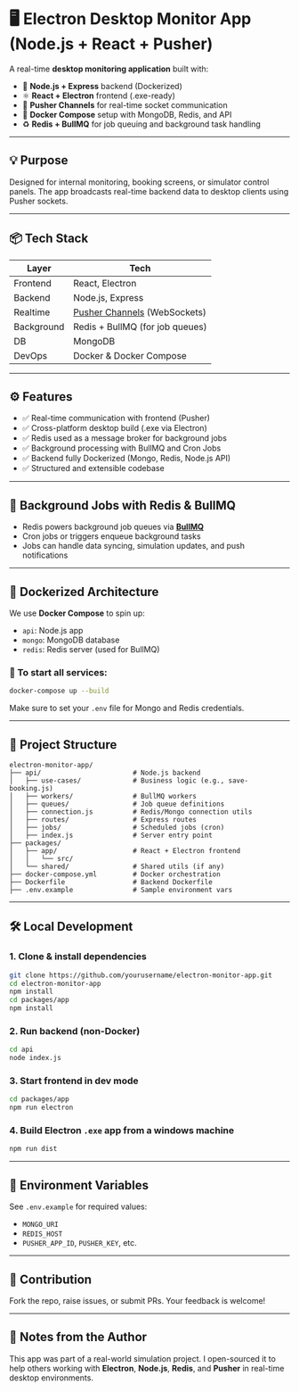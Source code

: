 # 🖥️ Electron Desktop Monitor App (Node.js + React + Pusher)

A real-time **desktop monitoring application** built with:

- 🧠 **Node.js + Express** backend (Dockerized)
- ⚛️ **React + Electron** frontend (.exe-ready)
- 🔔 **Pusher Channels** for real-time socket communication
- 🐳 **Docker Compose** setup with MongoDB, Redis, and API
- ♻️ **Redis + BullMQ** for job queuing and background task handling

---

## 💡 Purpose

Designed for internal monitoring, booking screens, or simulator control panels. The app broadcasts real-time backend data to desktop clients using Pusher sockets.

---

## 📦 Tech Stack

| Layer      | Tech                                                             |
| ---------- | ---------------------------------------------------------------- |
| Frontend   | React, Electron                                                  |
| Backend    | Node.js, Express                                                 |
| Realtime   | [Pusher Channels](https://pusher.com/docs/channels) (WebSockets) |
| Background | Redis + BullMQ (for job queues)                                  |
| DB         | MongoDB                                                          |
| DevOps     | Docker & Docker Compose                                          |

---

## ⚙️ Features

- ✅ Real-time communication with frontend (Pusher)
- ✅ Cross-platform desktop build (.exe via Electron)
- ✅ Redis used as a message broker for background jobs
- ✅ Background processing with BullMQ and Cron Jobs
- ✅ Backend fully Dockerized (Mongo, Redis, Node.js API)
- ✅ Structured and extensible codebase

---

## 🧰 Background Jobs with Redis & BullMQ

- Redis powers background job queues via [**BullMQ**](https://docs.bullmq.io/)
- Cron jobs or triggers enqueue background tasks
- Jobs can handle data syncing, simulation updates, and push notifications

---

## 🐳 Dockerized Architecture

We use **Docker Compose** to spin up:

- `api`: Node.js app
- `mongo`: MongoDB database
- `redis`: Redis server (used for BullMQ)

### 🐳 To start all services:

```bash
docker-compose up --build
```

Make sure to set your `.env` file for Mongo and Redis credentials.

---

## 📁 Project Structure

```
electron-monitor-app/
├── api/                       # Node.js backend
│   ├── use-cases/             # Business logic (e.g., save-booking.js)
│   ├── workers/               # BullMQ workers
│   ├── queues/                # Job queue definitions
│   ├── connection.js          # Redis/Mongo connection utils
│   ├── routes/                # Express routes
│   ├── jobs/                  # Scheduled jobs (cron)
│   ├── index.js               # Server entry point
├── packages/
│   ├── app/                   # React + Electron frontend
│   │   └── src/
│   └── shared/                # Shared utils (if any)
├── docker-compose.yml         # Docker orchestration
├── Dockerfile                 # Backend Dockerfile
├── .env.example               # Sample environment vars
```

---

## 🛠️ Local Development

### 1. Clone & install dependencies

```bash
git clone https://github.com/yourusername/electron-monitor-app.git
cd electron-monitor-app
npm install
cd packages/app
npm install
```

### 2. Run backend (non-Docker)

```bash
cd api
node index.js
```

### 3. Start frontend in dev mode

```bash
cd packages/app
npm run electron
```

### 4. Build Electron `.exe` app from a windows machine

```bash
npm run dist
```

---

## 🔐 Environment Variables

See `.env.example` for required values:

- `MONGO_URI`
- `REDIS_HOST`
- `PUSHER_APP_ID`, `PUSHER_KEY`, etc.

---

## 🙌 Contribution

Fork the repo, raise issues, or submit PRs. Your feedback is welcome!

---

## 🧠 Notes from the Author

This app was part of a real-world simulation project. I open-sourced it to help others working with **Electron**, **Node.js**, **Redis**, and **Pusher** in real-time desktop environments.

